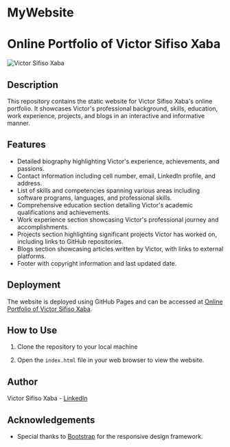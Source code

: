 # MyWebsite
# Online Portfolio of Victor Sifiso Xaba

![Victor Sifiso Xaba](https://assets-global.website-files.com/643fd2f5c9e4ed95e1bda9ef/653a2f453b0859b92ada5bd1_Victor-Sifiso-Xaba-p-500.png)

## Description

This repository contains the static website for Victor Sifiso Xaba's online portfolio. It showcases Victor's professional background, skills, education, work experience, projects, and blogs in an interactive and informative manner.

## Features

- Detailed biography highlighting Victor's experience, achievements, and passions.
- Contact information including cell number, email, LinkedIn profile, and address.
- List of skills and competencies spanning various areas including software programs, languages, and professional skills.
- Comprehensive education section detailing Victor's academic qualifications and achievements.
- Work experience section showcasing Victor's professional journey and accomplishments.
- Projects section highlighting significant projects Victor has worked on, including links to GitHub repositories.
- Blogs section showcasing articles written by Victor, with links to external platforms.
- Footer with copyright information and last updated date.

## Deployment

The website is deployed using GitHub Pages and can be accessed at [Online Portfolio of Victor Sifiso Xaba](https://victor-sifiso-xaba.github.io).

## How to Use

1. Clone the repository to your local machine

2. Open the `index.html` file in your web browser to view the website.

## Author

Victor Sifiso Xaba - [LinkedIn](https://www.linkedin.com/in/victor-sifiso-xaba)

## Acknowledgements

- Special thanks to [Bootstrap](https://getbootstrap.com/) for the responsive design framework.

